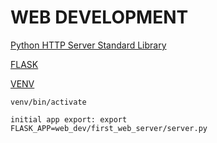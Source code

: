 # WEB DEVELOPMENT

[Python HTTP Server Standard Library](https://docs.python.org/3/library/http.server.html)

[FLASK](https://flask.palletsprojects.com/en/1.1.x/)

[VENV](https://docs.python.org/3/library/venv.html)

`venv/bin/activate`

```
initial app export: export FLASK_APP=web_dev/first_web_server/server.py
```
